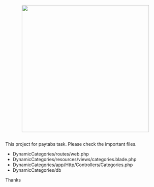 <p align="center"><a href="https://laravel.com" target="_blank"><img src="https://raw.githubusercontent.com/laravel/art/master/logo-lockup/5%20SVG/2%20CMYK/1%20Full%20Color/laravel-logolockup-cmyk-red.svg" width="400"></a></p>

## 

This project for paytabs task.
Please check the important files.
- DynamicCategories/routes/web.php 
- DynamicCategories/resources/views/categories.blade.php
- DynamicCategories/app/Http/Controllers/Categories.php
- DynamicCategories/db

Thanks
